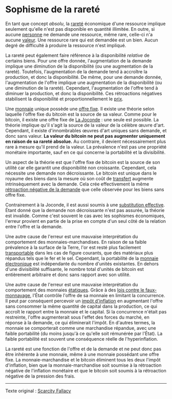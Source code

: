 Sophisme de la rareté
=====================

En tant que concept *absolu*, la [rareté](https://fr.wikipedia.org/wiki/Raret%C3%A9) économique d'une ressource implique seulement qu'elle n'est pas disponible en quantité illimitée. En outre, si aucune [personne](ch101-glossary.md#personne) ne demande une ressource, même rare, celle-ci n'a aucune [valeur](ch101-glossary.md#valeur). Une ressource rare qui est demandée est un bien. Aucun degré de difficulté à produire la ressource n'est impliqué.

La rareté peut également faire référence à la disponibilité *relative* de certains biens. Pour une offre donnée, l'augmentation de la demande implique une diminution de la disponibilité (ou une augmentation de la rareté). Toutefois, l'augmentation de la demande tend à accroître la production, et donc la disponibilité. De même, pour une demande donnée, l'augmentation de l'offre implique une augmentation de la disponibilité (ou une diminution de la rareté). Cependant, l'augmentation de l'offre tend à diminuer la production, et donc la disponibilité. Ces rétroactions négatives stabilisent la disponibilité et proportionnellement le [prix](ch101-glossary.md#prix).

Une [monnaie](ch101-glossary.md#monnaie) unique possède une [offre fixe](ch013-inflation-principle.md). Il existe une théorie selon laquelle l'offre fixe du bitcoin est la source de sa valeur. Comme pour le bitcoin, il existe une offre fixe de [La Joconde](https://fr.wikipedia.org/wiki/La_Joconde) : une seule est possible. La théorie implique qu'il s'agit la source de la valeur de la célèbre œuvre d'art. Cependant, il existe d'innombrables œuvres d'art uniques sans demande, et donc sans valeur. **La valeur du bitcoin ne peut pas augmenter uniquement en raison de sa rareté absolue.** Au contraire, il devient nécessairement plus rare à mesure qu'il prend de la valeur. La prévalence n'est pas une propriété monétaire importante, sauf en ce qui concerne la portabilité et la divisibilité.

Un aspect de la théorie est que l'offre fixe de bitcoin est la source de son utilité car elle garantit une disponibilité non croissante. Cependant, cela nécessite une demande non décroissante. Le bitcoin est unique dans le royaume des biens dans la mesure où son coût de [transfert](ch101-glossary.md#transfert) augmente intrinsèquement avec la demande. Cela crée effectivement la même [rétroaction négative de la demande](ch030-stability-property.md) que celle observée pour les biens sans offre fixe.

Contrairement à la Joconde, il est aussi soumis à une [substitution effective](ch026-substitution-principle.md). Étant donné que la demande non décroissante n'est pas assurée, la théorie est invalide. Comme c'est souvent le cas avec les sophismes économiques, l'erreur provient en partie de la prise en compte d'un seul côté de la relation entre l'offre et la demande.

Une autre cause de l'erreur est une mauvaise interprétation du comportement des monnaies-marchandises. En raison de sa faible prévalence à la surface de la Terre, l'or est resté plus facilement [transportable](https://en.m.wikipedia.org/wiki/Money#Properties) dans les cas de figure courants, que des matériaux plus répandus tels que le fer et le sel. Cependant, la portabilité de la [monnaie électronique](ch005-money-taxonomy.md) est indépendante du nombre d'unités existantes. En dehors d'une divisibilité suffisante, le nombre total d'unités de bitcoin est entièrement arbitraire et donc sans rapport avec son utilité.

Une autre cause de l'erreur est une mauvaise interprétation du comportement des monnaies [étatiques](ch101-glossary.md#état). Grâce à des [lois contre le faux-monnayage](https://fr.wikipedia.org/wiki/Faux-monnayage), l'État contrôle l'offre de sa monnaie en limitant la concurrence. Il peut par conséquent percevoir un [impôt d'inflation](https://fr.wikipedia.org/wiki/Seigneuriage) en augmentant l'offre sans consommer la même quantité de capital dans la production, ce qui accroît le rapport entre la monnaie et le capital. Si la concurrence n'était pas restreinte, l'offre augmenterait sous l'effet des forces du marché, en réponse à la demande, ce qui éliminerait l'impôt. En d'autres termes, la monnaie se comporterait comme une marchandise répandue, avec une faible portabilité (du moins jusqu'à ce qu'elle soit rémunérée par l'État). La faible portabilité est souvent une conséquence réelle de l'hyperinflation.

La rareté est une fonction de l'offre et de la demande et ne peut donc pas être inhérente à une monnaie, même à une monnaie possédant une offre fixe. La monnaie-marchandise et le bitcoin éliminent tous les deux l'impôt d'inflation, bien que la monnaie-marchandise soit soumise à la rétroaction négative de l'inflation monétaire et que le bitcoin soit soumis à la rétroaction négative de la pression des frais.

---

Texte original : [Scarcity Fallacy](https://github.com/libbitcoin/libbitcoin-system/wiki/Scarcity-Fallacy)